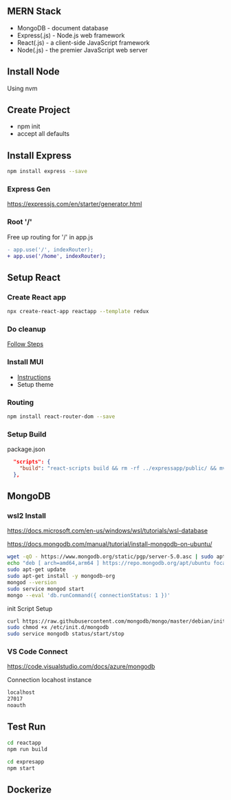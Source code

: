 ## MERN Stack

* MongoDB - document database
* Express(.js) - Node.js web framework
* React(.js) - a client-side JavaScript framework
* Node(.js) - the premier JavaScript web server

## Install Node

Using nvm

## Create Project

* npm init
* accept all defaults

## Install Express

```sh
npm install express --save
```

### Express Gen

https://expressjs.com/en/starter/generator.html

### Root '/'

Free up routing for '/' in app.js
```diff
- app.use('/', indexRouter);
+ app.use('/home', indexRouter);
```
## Setup React


### Create React app

```sh
npx create-react-app reactapp --template redux
```

### Do cleanup

[Follow Steps](https://makeall.dev/notepad/reactjs-spring-boot-scaffold/)

### Install MUI

* [Instructions](https://mui.com/getting-started/installation/)
* Setup theme

### Routing 

```sh
npm install react-router-dom --save
```

### Setup Build

package.json

```json
  "scripts": {
    "build": "react-scripts build && rm -rf ../expressapp/public/ && mv build ../expressapp/public/",
  },
```

## MongoDB

### wsl2 Install

https://docs.microsoft.com/en-us/windows/wsl/tutorials/wsl-database

https://docs.mongodb.com/manual/tutorial/install-mongodb-on-ubuntu/

```sh
wget -qO - https://www.mongodb.org/static/pgp/server-5.0.asc | sudo apt-key add -
echo "deb [ arch=amd64,arm64 ] https://repo.mongodb.org/apt/ubuntu focal/mongodb-org/5.0 multiverse" | sudo tee /etc/apt/sources.list.d/mongodb-org-5.0.list
sudo apt-get update
sudo apt-get install -y mongodb-org
mongod --version
sudo service mongod start
mongo --eval 'db.runCommand({ connectionStatus: 1 })'
```

init Script Setup

```sh
curl https://raw.githubusercontent.com/mongodb/mongo/master/debian/init.d | sudo tee /etc/init.d/mongodb >/dev/null
sudo chmod +x /etc/init.d/mongodb
sudo service mongodb status/start/stop
```

### VS Code Connect

https://code.visualstudio.com/docs/azure/mongodb

Connection locahost instance
```sh
localhost
27017
noauth
```

## Test Run

```sh
cd reactapp
npm run build
```


```sh
cd expresapp
npm start
```

## Dockerize